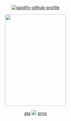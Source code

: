 <div align="center"> 

[![spotify-github-profile](https://spotify-github-profile.kittinanx.com/api/view?uid=bkvidebxpqkl6554wrmznnz8m&cover_image=true&theme=natemoo-re&show_offline=false&background_color=121212&interchange=false&bar_color=53b14f&bar_color_cover=true)](https://github.com/kittinan/spotify-github-profile)

<img src="https://files.catbox.moe/zdowt7.png" width="200" height="300" />

[ata](https://kayyoko.atabook.org)   <img src="https://files.catbox.moe/t35dws.gif" />   [prns](https://en.pronouns.page/@kayyoko)

</div> 
